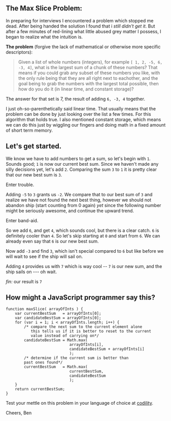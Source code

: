 
The Max Slice Problem:
--

In preparing for interviews I encountered a problem which stopped me dead. After being handed the solution I found that i *still didn't get it*. But after a few minutes of red-lining what little abused grey matter I possess, I began to realize what the intuition is.

**The problem** (forgive the lack of mathematical or otherwise more specific descriptors):

> Given a list of whole numbers (integers), for example `[ 1, 2, -5, 6,
> -3, 4]`, what is the largest sum of a chunk of these numbers? 
> That means if you could grab any subset of these numbers you like, with the
> only rule being that they are all right next to eachother, and the
> goal being to grab the numbers with the largest total possible, then
> how do you do it (in linear time, and constant storage)?

The answer for that set is  7, the result of adding `6, -3, 4` together.

I just oh-so-parenthetically said linear time. That usually means that the problem can be done by just looking over the list a few times. For this algorithm that holds true. I also mentioned constant storage, which means we can do this just by wiggling our fingers and doing math in a fixed amount of short term memory.

Let's get started.
-----

We know we have to add numbers to get a sum, so let's begin with `1`. Sounds good; `1` is now our current best sum. Since we haven't made any silly decisions yet, let's add `2`. Comparing the sum `3` to `1` it is pretty clear that our new  best sum is `3`. 

Enter trouble.

Adding `-5` to `3` grants us `-2`. We compare that to our best sum of `3` and realize we have not found the next best thing, however we should not abandon ship (start counting from 0 again) *yet* since the following number might be seriously awesome, and continue the upward trend.

Enter band-aid.

So we add `6`, and get `4`, which sounds cool, but there is a clear catch. `6` is definitely cooler than `4`. So let's skip starting at `0` and start from `6`. We can already even say that `6` is our new best sum.

Now add `-3` and find `3`, which isn't special compared to `6` but like before we will wait to see if the ship will sail on.

Adding `4` provides us with `7` which is way cool -- `7` is our new sum, and the ship sails on --- oh wait.

*fin:* our result is `7`

How might a JavaScript programmer say this?
---
    
    function maxSlice( arrayOfInts ) {
        var currentBestSum   = arrayOfInts[0];
        var candidateBestSum = arrayOfInts[0];
        for (var i = 1; i < arrayOfInts.length; i++) {
	        /* compare the next sum to the current element alone 
	           this tells us if it is better to reset to the current
	           value instead of carrying on*/
			candidateBestSum = Math.max( 
								arrayOfInts[i], 
								candidateBestSum + arrayOfInts[i]
								);
			/* determine if the current sum is better than
			past ones found*/
			currentBestSum   = Math.max( 
								currentBestSum,
								candidateBestSum 
								);
		}
		return currentBestSum;
    }

Test your mettle on this problem in your language of choice at [codility](https://codility.com/programmers/lessons/7).

Cheers,
Ben





